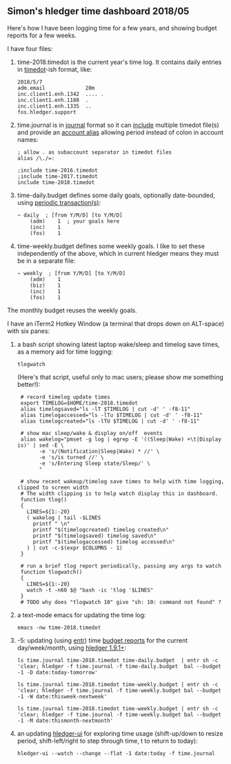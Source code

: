 ## Simon's hledger time dashboard 2018/05

Here's how I have been logging time for a few years, and showing budget reports for a few weeks.

I have four files:

1. time-2018.timedot is the current year's time log. It contains daily entries in [timedot](http://hledger.org/timedot.html)-ish format, like:

       2018/5/7
       adm.email             20m
       inc.client1.enh.1342  .... .
       inc.client1.enh.1188  .
       inc.client1.enh.1335  ..
       fos.hledger.support
    
2. time.journal is in [journal](http://hledger.org/journal.html) format so it can [include](http://hledger.org/journal.html#including-other-files) multiple timedot file(s) and provide an [account alias](http://hledger.org/journal.html#rewriting-accounts) allowing period instead of colon in account names:

       ; allow . as subaccount separator in timedot files
       alias /\./=:
       
       ;include time-2016.timedot
       ;include time-2017.timedot
       include time-2018.timedot

3. time-daily.budget defines some daily goals, optionally date-bounded, using [periodic transaction(s)](http://hledger.org/journal.html#periodic-transactions):

       ~ daily  ; [from Y/M/D] [to Y/M/D]
           (adm)    1  ; your goals here
           (inc)    1
           (fos)    1
  
4. time-weekly.budget defines some weekly goals. I like to set these independently of the above, which in current hledger means they must be in a separate file:

       ~ weekly  ; [from Y/M/D] [to Y/M/D]
           (adm)    1
           (biz)    1
           (inc)    1
           (fos)    1
  
The monthly budget reuses the weekly goals.

I have an iTerm2 Hotkey Window (a terminal that drops down on ALT-space) with six panes:

1. a bash script showing latest laptop wake/sleep and timelog save times, as a memory aid for time logging:

       tlogwatch

    (Here's that script, useful only to mac users; please show me something better!):

        # record timelog update times
        export TIMELOG=$HOME/time-2018.timedot
        alias timelogsaved="ls -lT $TIMELOG | cut -d' ' -f8-11"
        alias timelogaccessed="ls -lTu $TIMELOG | cut -d' ' -f8-11"
        alias timelogcreated="ls -lTU $TIMELOG | cut -d' ' -f8-11"
        
        # show mac sleep/wake & display on/off  events
        alias wakelog="pmset -g log | egrep -E '((Sleep|Wake) +\t|Display is)' | sed -E \
              -e 's/(Notification|Sleep|Wake) *	//' \
              -e 's/is turned //' \
              -e 's/Entering Sleep state/Sleep/' \
              "
        
        # show recent wakeup/timelog save times to help with time logging, clipped to screen width
        # The width clipping is to help watch display this in dashboard.
        function tlog()
        {
          LINES=${1:-20}
          ( wakelog | tail -$LINES
            printf " \n"
            printf "$(timelogcreated) timelog created\n"
            printf "$(timelogsaved) timelog saved\n"
            printf "$(timelogaccessed) timelog accessed\n"
          ) | cut -c-$(expr $COLUMNS - 1)
        }
        
        # run a brief tlog report periodically, passing any args to watch
        function tlogwatch()
        {
          LINES=${1:-20}
          watch -t -n60 $@ "bash -ic 'tlog '$LINES"
        }
        # TODO why does "tlogwatch 10" give "sh: 10: command not found" ?


2. a text-mode emacs for updating the time log:

       emacs -nw time-2018.timedot

3. -5: updating (using [entr](http://www.entrproject.org)) time [budget reports](http://hledger.org/hledger.html#budget-report) for the current day/week/month, using [hledger 1.9.1+](http://hledger.org/download.html):

       ls time.journal time-2018.timedot time-daily.budget  | entr sh -c 'clear; hledger -f time.journal -f time-daily.budget  bal --budget -1 -D date:today-tomorrow'

   <!-- -->

       ls time.journal time-2018.timedot time-weekly.budget | entr sh -c 'clear; hledger -f time.journal -f time-weekly.budget bal --budget -1 -W date:thisweek-nextweek'

   <!-- -->

       ls time.journal time-2018.timedot time-weekly.budget | entr sh -c 'clear; hledger -f time.journal -f time-weekly.budget bal --budget -1 -M date:thismonth-nextmonth'

6. an updating [hledger-ui](http://hledger.org/hledger-ui.html) for exploring time usage (shift-up/down to resize period, shift-left/right to step through time, t to return to today):

       hledger-ui --watch --change --flat -1 date:today -f time.journal
